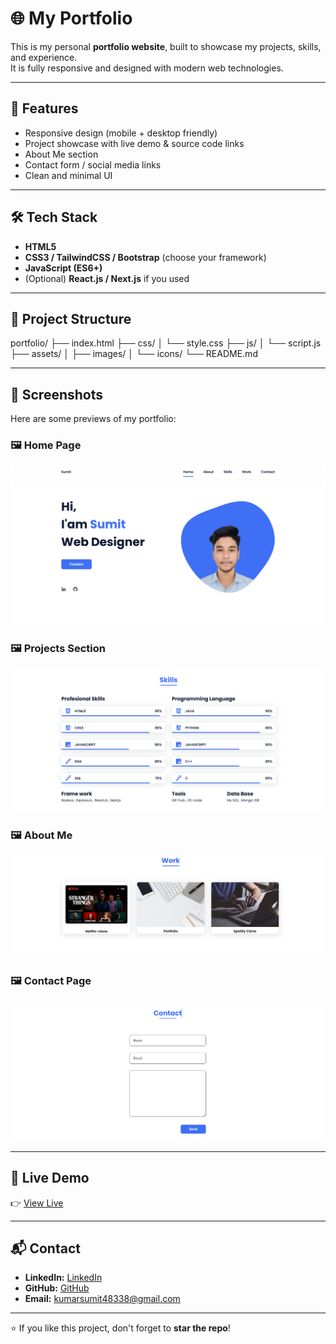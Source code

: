 # 🌐 My Portfolio

This is my personal **portfolio website**, built to showcase my projects, skills, and experience.  
It is fully responsive and designed with modern web technologies.

---

## 🚀 Features
- Responsive design (mobile + desktop friendly)
- Project showcase with live demo & source code links
- About Me section
- Contact form / social media links
- Clean and minimal UI

---

## 🛠️ Tech Stack
- **HTML5**
- **CSS3 / TailwindCSS / Bootstrap** (choose your framework)
- **JavaScript (ES6+)**
- (Optional) **React.js / Next.js** if you used

---

## 📂 Project Structure
portfolio/
├── index.html
├── css/
│ └── style.css
├── js/
│ └── script.js
├── assets/
│ ├── images/
│ └── icons/
└── README.md


---

## 📸 Screenshots

Here are some previews of my portfolio:

### 🖼️ Home Page  
![Home](assets/img/Screenshot1.png)

### 🖼️ Projects Section  
![Projects](assets/img/Screenshot2.png)

### 🖼️ About Me  
![About](assets/img/Screenshot3.png)

### 🖼️ Contact Page  
![Contact](assets/img/Screenshot4.png)

---

## 🔗 Live Demo
👉 [View Live](https://heartfelt-valkyrie-95557d.netlify.app)

---

## 📬 Contact
- **LinkedIn:** [LinkedIn](https://www.instagram.com/isuumitt/)
- **GitHub:** [GitHub](https://github.com/isuumitt)  
- **Email:** kumarsumit48338@gmail.com

---

⭐ If you like this project, don't forget to **star the repo**!
